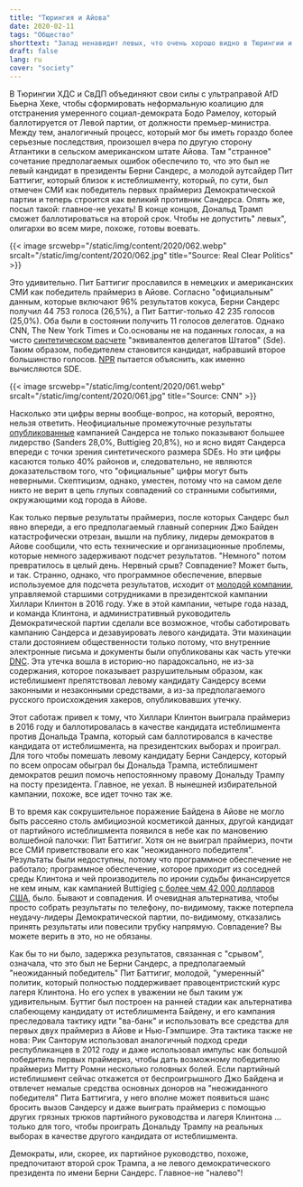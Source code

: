 ```yaml
---
title: "Тюрингия и Айова"
date: 2020-02-11
tags: "Общество"
shorttext: "Запад ненавидит левых, что очень хорошо видно в Тюрингии и США. резюме."
draft: false
lang: ru
cover: "society"
---
```


В Тюрингии ХДС и СвДП объединяют свои силы с ультраправой AfD Бьерна Хеке, чтобы сформировать неформальную коалицию для отстранения умеренного социал-демократа Бодо Рамелоу, который баллотируется от Левой партии, от должности премьер-министра. Между тем, аналогичный процесс, который мог бы иметь гораздо более серьезные последствия, произошел вчера по другую сторону Атлантики в сельском американском штате Айова. Там "странное" сочетание предполагаемых ошибок обеспечило то, что это был не левый кандидат в президенты Берни Сандерс, а молодой аутсайдер Пит Баттигиг, который близок к истеблишменту, который, по сути, был отмечен СМИ как победитель первых праймериз Демократической партии и теперь строится как великий противник Сандерса. Опять же, посыл такой: главное-не уехать! В конце концов, Дональд Трамп сможет баллотироваться на второй срок. Чтобы не допустить" левых", олигархи во всем мире, похоже, готовы воевать.

{{< image srcwebp="/static/img/content/2020/062.webp" srcalt="/static/img/content/2020/062.jpg" title="Source: Real Clear Politics" >}}

Это удивительно. Пит Баттигиг прославился в немецких и американских СМИ как победитель праймериз в Айове. Согласно "официальным" данным, которые включают 96% результатов кокуса, Берни Сандерс получил 44 753 голоса (26,5%), а Пит Баттиг-только 42 235 голосов (25,0%). Оба были в состоянии получить 11 голосов делегатов. Однако CNN, The New York Times и Co.основаны не на поданных голосах, а на чисто [синтетическом расчете](https://fair.org/home/how-corporate-media-make-pete-look-like-hes-winning/ "How Corporate Media Make Pete Look Like He’s Winning") "эквивалентов делегатов Штатов" (Sde). Таким образом, победителем становится кандидат, набравший второе большинство голосов. [NPR](https://apps.npr.org/liveblogs/20200203-iowa/#what-are-sdes-what-you-7 "Iowa Caucuses 2020") пытается объяснить, как именно вычисляются SDE.

{{< image srcwebp="/static/img/content/2020/061.webp" srcalt="/static/img/content/2020/061.jpg" title="Source: CNN" >}}

Насколько эти цифры верны вообще-вопрос, на который, вероятно, нельзя ответить. Неофициальные промежуточные результаты [опубликованные](https://theintercept.com/2020/02/04/sanders-campaign-release-caucus-numbers-iowa-buttigieg/ "SANDERS CAMPAIGN’S INTERNAL CAUCUS NUMBERS SHOW THEM LEADING IOWA, WITH BIDEN A DISTANT FOURTH") кампанией Сандерса не только показывают большее лидерство (Sanders 28,0%, Buttigieg 20,8%), но и ясно видят Сандерса впереди с точки зрения синтетического размера SDEs. Но эти цифры касаются только 40% районов и, следовательно, не являются доказательством того, что "официальные" цифры могут быть неверными. Скептицизм, однако, уместен, потому что на самом деле никто не верит в цепь глупых совпадений со странными событиями, окружающими код города в Айове.

Как только первые результаты праймериз, после которых Сандерс был явно впереди, а его предполагаемый главный соперник Джо Байден катастрофически отрезан, вышли на публику, лидеры демократов в Айове сообщили, что есть технические и организационные проблемы, которые немного задерживают подсчет результатов. "Немного" потом превратилось в целый день. Нервный срыв? Совпадение? Может быть, и так. Странно, однако, что программное обеспечение, впервые используемое для подсчета результатов, исходит от [молодой компании](https://theintercept.com/2020/02/04/iowa-caucus-app-shadow-acronym/ "NEW DETAILS SHOW HOW DEEPLY IOWA CAUCUS APP DEVELOPER WAS EMBEDDED IN DEMOCRATIC ESTABLISHMENT"), управляемой старшими сотрудниками в президентской кампании Хиллари Клинтон в 2016 году. Уже в этой кампании, четыре года назад, и команда Клинтона, и административный руководитель Демократической партии сделали все возможное, чтобы саботировать кампанию Сандерса и дезавуировать левого кандидата. Эти махинации стали достоянием общественности только потому, что внутренние электронные письма и документы были опубликованы как часть утечки [DNC](https://en.wikipedia.org/wiki/2016_Democratic_National_Committee_email_leak "2016 Democratic National Committee email leak"). Эта утечка вошла в историю-но парадоксально, не из-за содержания, которое показывает разрушительным образом, как истеблишмент препятствовал левому кандидату Сандерсу всеми законными и незаконными средствами, а из-за предполагаемого русского происхождения хакеров, опубликовавших утечку.

Этот саботаж привел к тому, что Хиллари Клинтон выиграла праймериз в 2016 году и баллотировалась в качестве кандидата истеблишмента против Дональда Трампа, который сам баллотировался в качестве кандидата от истеблишмента, на президентских выборах и проиграл. Для того чтобы помешать левому кандидату Берни Сандерсу, который по всем опросам обыграл бы Дональда Трампа, истеблишмент демократов решил помочь непостоянному правому Дональду Трампу на посту президента. Главное, не уехал. В нынешней избирательной кампании, похоже, все идет точно так же.

В то время как сокрушительное поражение Байдена в Айове не могло быть рассеяно столь амбициозной косметикой данных, другой кандидат от партийного истеблишмента появился в небе как по мановению волшебной палочки: Пит Баттигиг. Хотя он не выиграл праймериз, почти все СМИ приветствовали его как "неожиданного победителя". Результаты были недоступны, потому что программное обеспечение не работало; программное обеспечение, которое приходит из соседней среды Клинтона и чей производитель по иронии судьбы финансируется не кем иным, как кампанией Buttigieg [с более чем 42 000 долларов США](https://www.zerohedge.com/political/tech-firm-whose-shadow-app-cocked-iowa-results-run-ex-clinton-obama-staff "Tech Firm Whose Half-Baked App Cocked Up Iowa Results Run By Ex-Clinton, Obama Staff"), было. Бывают и совпадения. И очевидная альтернатива, чтобы просто собрать результаты по телефону, по-видимому, также потерпела неудачу-лидеры Демократической партии, по-видимому, отказались принять результаты или повесили трубку напрямую. Совпадение? Вы можете верить в это, но не обязаны.

Как бы то ни было, задержка результатов, связанная с "срывом", означала, что это был не Берни Сандерс, а предполагаемый "неожиданный победитель" Пит Баттигиг, молодой, "умеренный" политик, который полностью поддерживает правоцентристский курс лагеря Клинтона. Но его успех в уважении не был таким уж удивительным. Буттиг был построен на ранней стадии как альтернатива слабеющему кандидату от истеблишмента Байдену, и его кампания преследовала тактику идти "ва-банк" и использовать все средства для первых двух праймериз в Айове и Нью-Гэмпшире. Эта тактика также не нова: Рик Санторум использовал аналогичный подход среди республиканцев в 2012 году и даже использовал импульс как большой победитель первых праймериз, чтобы дать возможному победителю праймериз Митту Ромни несколько головных болей. Если партийный истеблишмент сейчас откажется от беспроигрышного Джо Байдена и отвлечет немалые средства основных доноров на "неожиданного победителя" Пита Баттигига, у него вполне может появиться шанс бросить вызов Сандерсу и даже выиграть праймериз с помощью других грязных трюков партийного руководства и лагеря Клинтона ... только для того, чтобы проиграть Дональду Трампу на реальных выборах в качестве другого кандидата от истеблишмента.

Демократы, или, скорее, их партийное руководство, похоже, предпочитают второй срок Трампа, а не левого демократического президента по имени Берни Сандерс. Главное-не "налево"!
